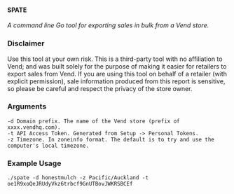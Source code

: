 #### SPATE
_A command line Go tool for exporting sales in bulk from a Vend store._

### Disclaimer
Use this tool at your own risk. This is a third-party tool with no affiliation to Vend; and
was built solely for the purpose of making it easier for retailers to export sales from Vend.
If you are using this tool on behalf of a retailer (with explicit permission), sale information produced from this report
is sensitive, so please be careful and respect the privacy of the store owner.

### Arguments
```
-d Domain prefix. The name of the Vend store (prefix of xxxx.vendhq.com).
-t API Access Token. Generated from Setup -> Personal Tokens.
-z Timezone. In zoneinfo format. The default is to try and use the computer's local timezone.
```

### Example Usage
```
./spate -d honestmulch -z Pacific/Auckland -t oe1R9xoQeJRUdyVkz6trbcf9GnUTBovJWKRSBCEf
```

[](spate_usage.gif)
